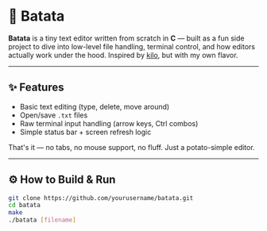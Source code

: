 # 🥔 Batata

**Batata** is a tiny text editor written from scratch in **C** — built as a fun side project to dive into low-level file handling, terminal control, and how editors actually work under the hood. Inspired by [kilo](https://github.com/antirez/kilo), but with my own flavor.

---

## ✨ Features

- Basic text editing (type, delete, move around)
- Open/save `.txt` files
- Raw terminal input handling (arrow keys, Ctrl combos)
- Simple status bar + screen refresh logic

That's it — no tabs, no mouse support, no fluff. Just a potato-simple editor.

---

## ⚙️ How to Build & Run

```bash
git clone https://github.com/yourusername/batata.git
cd batata
make
./batata [filename]
